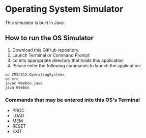 # Operating System Simulator
This simulator is built in Java. 
## How to run the OS Simulator
1. Download this GitHub repository. 
2. Launch Terminal or Command Prompt
3. cd into appropriate directory that holds this application
4. Please enter the following commands to launch the application:
```
cd CMSC312.OperatingSystems
cd src
javac Weeboo.java
java Weeboo
```
### Commands that may be entered into this OS's Terminal
* PROC
* LOAD <jobFileName>
* MEM
* RESET
* EXIT
